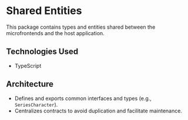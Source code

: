 # Shared Entities

This package contains types and entities shared between the microfrontends and the host application.

## Technologies Used

- TypeScript

## Architecture

- Defines and exports common interfaces and types (e.g., `SeriesCharacter`).
- Centralizes contracts to avoid duplication and facilitate maintenance.
